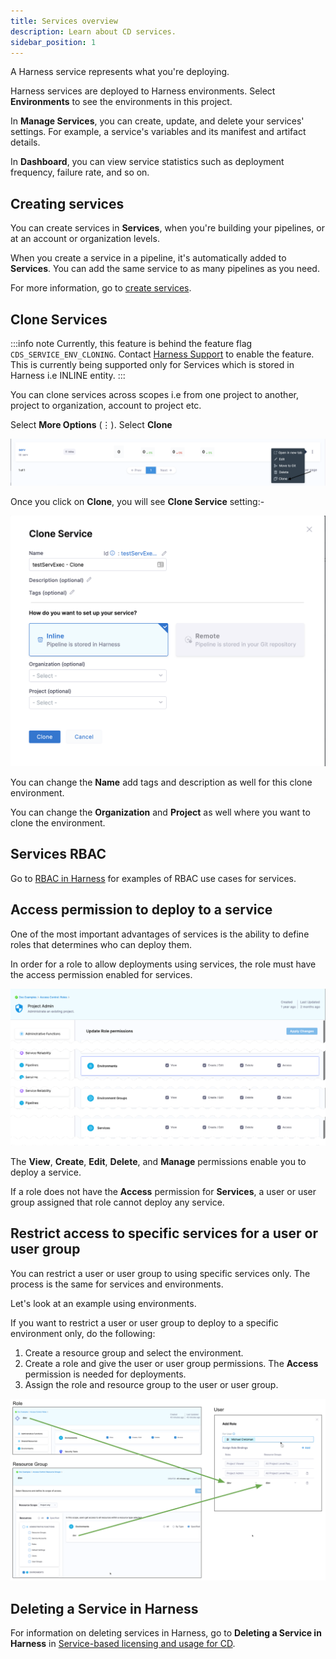 ```yaml
---
title: Services overview
description: Learn about CD services.
sidebar_position: 1
---
```


A Harness service represents what you're deploying. 

Harness services are deployed to Harness environments. Select **Environments** to see the environments in this project.

In **Manage Services**, you can create, update, and delete your services' settings. For example, a service's variables and its manifest and artifact details.

In **Dashboard**, you can view service statistics such as deployment frequency, failure rate, and so on.

## Creating services

You can create services in **Services**, when you're building your pipelines, or at an account or organization levels. 

When you create a service in a pipeline, it's automatically added to **Services**. You can add the same service to as many pipelines as you need. 

For more information, go to [create services](/docs/continuous-delivery/x-platform-cd-features/services/create-services).

## Clone Services

:::info note
Currently, this feature is behind the feature flag `CDS_SERVICE_ENV_CLONING`. Contact [Harness Support](mailto:support@harness.io) to enable the feature.
This is currently being supported only for Services which is stored in Harness i.e INLINE entity.
:::

You can clone services across scopes i.e from one project to another, project to organization, account to project etc.

Select **More Options** (&vellip;).
Select **Clone**

![](./static/clone_option_service_inline.png)

Once you click on **Clone**, you will see **Clone Service** setting:-

![](./static/clone_option_service_inline_setting.png)

You can change the **Name** add tags and description as well for this clone environment.

You can change the **Organization** and **Project** as well where you want to clone the environment. 

## Services RBAC

Go to [RBAC in Harness](/docs/platform/role-based-access-control/rbac-in-harness) for examples of RBAC use cases for services.

## Access permission to deploy to a service

One of the most important advantages of services is the ability to define roles that determines who can deploy them.

In order for a role to allow deployments using services, the role must have the access permission enabled for services.

![](./static/services-and-environments-overview-21.png)

The **View**, **Create**, **Edit**, **Delete**, and **Manage** permissions enable you to deploy a service.

If a role does not have the **Access** permission for **Services**, a user or user group assigned that role cannot deploy any service.

## Restrict access to specific services for a user or user group

You can restrict a user or user group to using specific services only. The process is the same for services and environments. 

Let's look at an example using environments.

If you want to restrict a user or user group to deploy to a specific environment only, do the following:

1. Create a resource group and select the environment.
2. Create a role and give the user or user group permissions. The **Access** permission is needed for deployments.
3. Assign the role and resource group to the user or user group.

![](./static/services-and-environments-overview-22.png)


## Deleting a Service in Harness

For information on deleting services in Harness, go to **Deleting a Service in Harness** in [Service-based licensing and usage for CD](/docs/continuous-delivery/get-started/service-licensing-for-cd/).

